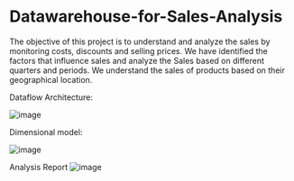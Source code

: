 # Datawarehouse-for-Sales-Analysis
The objective of this project is to understand and analyze the sales by monitoring costs, discounts and selling prices. We have identified the factors that influence sales and analyze the Sales based on different quarters and periods. We understand the sales of products based on their geographical location.


Dataflow Architecture:



![image](https://user-images.githubusercontent.com/68120874/216735230-b22fa08c-691b-4df7-950f-86d5e19a8822.png)



Dimensional model:


![image](https://user-images.githubusercontent.com/68120874/216735245-8eb12bfd-c73a-4aba-a9a4-c0bb9960755f.png)

Analysis Report
![image](https://github.com/kk-ykos/Datawarehouse-for-Sales-Analysis/assets/68120874/215ea28a-055b-4056-aa19-668cd691eed5)
